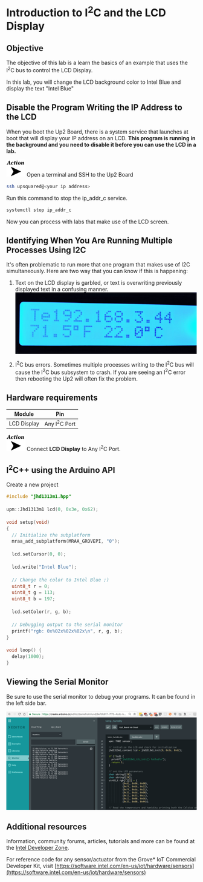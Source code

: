# Introduction to I<sup>2</sup>C and the LCD Display

## Objective

The objective of this lab is a learn the basics of an example that uses the I<sup>2</sup>C bus to control the LCD Display.

In this lab, you will change the LCD background color to Intel Blue and display the text "Intel Blue"

## Disable the Program Writing the IP Address to the LCD

When you boot the Up2 Board, there is a system service that launches at boot that will display your IP address on an LCD. **This program is running in the background and you need to disable it before you can use the LCD in a lab.**

![](./images/action.png) Open a terminal and SSH to the Up2 Board

```bash
ssh upsquared@<your ip address>
```

Run this command to stop the ip_addr_c service.

```bash
systemctl stop ip_addr_c
```

Now you can process with labs that make use of the LCD screen.

## Identifying When You Are Running Multiple Processes Using I2C

It's often problematic to run more that one program that makes use of I2C simultaneously. Here are two way that you can know if this is happening:

1. Text on the LCD display is garbled, or text is overwriting previously displayed text in a confusing manner.
   ![](./images/garbled-text.jpg)

2. I<sup>2</sup>C bus errors. Sometimes multiple processes writing to the I<sup>2</sup>C bus will cause the I<sup>2</sup>C bus subsystem to crash. If you are seeing an I<sup>2</sup>C error then rebooting the Up2 will often fix the problem.

## Hardware requirements

| Module      | Pin                     |
| ----------- | ----------------------- |
| LCD Display | Any I<sup>2</sup>C Port |

![](./images/action.png) Connect **LCD Display** to Any I<sup>2</sup>C Port.

## I<sup>2</sup>C++ using the Arduino API

Create a new project

```c++
#include "jhd1313m1.hpp"

upm::Jhd1313m1 lcd(0, 0x3e, 0x62);

void setup(void)
{  
  // Initialize the subplatform
  mraa_add_subplatform(MRAA_GROVEPI, "0");
  
  lcd.setCursor(0, 0);

  lcd.write("Intel Blue");
  
  // Change the color to Intel Blue ;)
  uint8_t r = 0;
  uint8_t g = 113;
  uint8_t b = 197;

  lcd.setColor(r, g, b);

  // Debugging output to the serial monitor
  printf("rgb: 0x%02x%02x%02x\n", r, g, b);
}

void loop() {
  delay(1000);
}
```

## Viewing the Serial Monitor

Be sure to use the serial monitor to debug your programs.
It can be found in the left side bar.

![](./images/serial-monitor.png)

## Additional resources

Information, community forums, articles, tutorials and more can be found at the [Intel Developer Zone](https://software.intel.com/iot).

For reference code for any sensor/actuator from the Grove\* IoT Commercial Developer Kit, visit [https://software.intel.com/en-us/iot/hardware/sensors](https://software.intel.com/en-us/iot/hardware/sensors)
